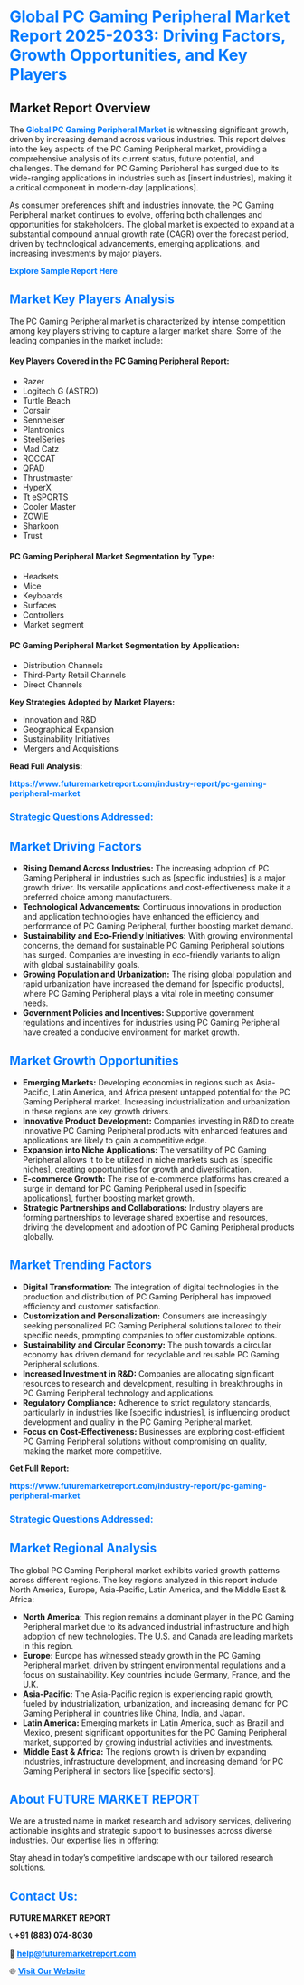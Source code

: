 <h1 style="color: #007BFF;">Global PC Gaming Peripheral Market Report 2025-2033: Driving Factors, Growth Opportunities, and Key Players</h1>

<section id="overview">
<h2>Market Report Overview</h2>
<p>The <a href="https://www.futuremarketreport.com/industry-report/pc-gaming-peripheral-market" style="color: #007BFF; text-decoration: none;"><strong>Global PC Gaming Peripheral Market</strong></a> is witnessing significant growth, driven by increasing demand across various industries. This report delves into the key aspects of the PC Gaming Peripheral market, providing a comprehensive analysis of its current status, future potential, and challenges. The demand for PC Gaming Peripheral has surged due to its wide-ranging applications in industries such as [insert industries], making it a critical component in modern-day [applications].</p>
<p>As consumer preferences shift and industries innovate, the PC Gaming Peripheral market continues to evolve, offering both challenges and opportunities for stakeholders. The global market is expected to expand at a substantial compound annual growth rate (CAGR) over the forecast period, driven by technological advancements, emerging applications, and increasing investments by major players.</p>
</section>

<section id="overview">
<p><a href="https://www.futuremarketreport.com/request-sample/reportId=102352" style="color: #007BFF; text-decoration: none;"><strong>Explore Sample Report Here</strong></a></p>
</section>

<section id="key-players">
<h2 style="color: #007BFF;">Market Key Players Analysis</h2>
<p>The PC Gaming Peripheral market is characterized by intense competition among key players striving to capture a larger market share. Some of the leading companies in the market include:</p>
<h4>Key Players Covered in the PC Gaming Peripheral Report:</h4>
<ul><li>Razer</li><li>Logitech G (ASTRO)</li><li>Turtle Beach</li><li>Corsair</li><li>Sennheiser</li><li>Plantronics</li><li>SteelSeries</li><li>Mad Catz</li><li>ROCCAT</li><li>QPAD</li><li>Thrustmaster</li><li>HyperX</li><li>Tt eSPORTS</li><li>Cooler Master</li><li>ZOWIE</li><li>Sharkoon</li><li>Trust</li></ul>
<h4>PC Gaming Peripheral Market Segmentation by Type:</h4>
<ul><li>Headsets</li><li>Mice</li><li>Keyboards</li><li>Surfaces</li><li>Controllers</li><li>Market segment</li></ul>

<h4>PC Gaming Peripheral Market Segmentation by Application:</h4>
<ul><li>Distribution Channels</li><li>Third-Party Retail Channels</li><li>Direct Channels</li></ul>
<p><strong>Key Strategies Adopted by Market Players:</strong></p>
<ul>
<li>Innovation and R&D</li>
<li>Geographical Expansion</li>
<li>Sustainability Initiatives</li>
<li>Mergers and Acquisitions</li>
</ul>
</section>

<section>
<p><strong>Read Full Analysis: </strong></p><a href="https://www.futuremarketreport.com/industry-report/pc-gaming-peripheral-market" style="color: #007BFF; text-decoration: none;"><strong>https://www.futuremarketreport.com/industry-report/pc-gaming-peripheral-market</strong></a>
<h3 style="color: #007BFF;">Strategic Questions Addressed:</h3>
</section>

<section id="driving-factors">
<h2 style="color: #007BFF;">Market Driving Factors</h2>
<ul>
<li><strong>Rising Demand Across Industries:</strong> The increasing adoption of PC Gaming Peripheral in industries such as [specific industries] is a major growth driver. Its versatile applications and cost-effectiveness make it a preferred choice among manufacturers.</li>
<li><strong>Technological Advancements:</strong> Continuous innovations in production and application technologies have enhanced the efficiency and performance of PC Gaming Peripheral, further boosting market demand.</li>
<li><strong>Sustainability and Eco-Friendly Initiatives:</strong> With growing environmental concerns, the demand for sustainable PC Gaming Peripheral solutions has surged. Companies are investing in eco-friendly variants to align with global sustainability goals.</li>
<li><strong>Growing Population and Urbanization:</strong> The rising global population and rapid urbanization have increased the demand for [specific products], where PC Gaming Peripheral plays a vital role in meeting consumer needs.</li>
<li><strong>Government Policies and Incentives:</strong> Supportive government regulations and incentives for industries using PC Gaming Peripheral have created a conducive environment for market growth.</li>
</ul>
</section>

<section id="growth-opportunities">
<h2 style="color: #007BFF;">Market Growth Opportunities</h2>
<ul>
<li><strong>Emerging Markets:</strong> Developing economies in regions such as Asia-Pacific, Latin America, and Africa present untapped potential for the PC Gaming Peripheral market. Increasing industrialization and urbanization in these regions are key growth drivers.</li>
<li><strong>Innovative Product Development:</strong> Companies investing in R&D to create innovative PC Gaming Peripheral products with enhanced features and applications are likely to gain a competitive edge.</li>
<li><strong>Expansion into Niche Applications:</strong> The versatility of PC Gaming Peripheral allows it to be utilized in niche markets such as [specific niches], creating opportunities for growth and diversification.</li>
<li><strong>E-commerce Growth:</strong> The rise of e-commerce platforms has created a surge in demand for PC Gaming Peripheral used in [specific applications], further boosting market growth.</li>
<li><strong>Strategic Partnerships and Collaborations:</strong> Industry players are forming partnerships to leverage shared expertise and resources, driving the development and adoption of PC Gaming Peripheral products globally.</li>
</ul>
</section>

<section id="trending-factors">
<h2 style="color: #007BFF;">Market Trending Factors</h2>
<ul>
<li><strong>Digital Transformation:</strong> The integration of digital technologies in the production and distribution of PC Gaming Peripheral has improved efficiency and customer satisfaction.</li>
<li><strong>Customization and Personalization:</strong> Consumers are increasingly seeking personalized PC Gaming Peripheral solutions tailored to their specific needs, prompting companies to offer customizable options.</li>
<li><strong>Sustainability and Circular Economy:</strong> The push towards a circular economy has driven demand for recyclable and reusable PC Gaming Peripheral solutions.</li>
<li><strong>Increased Investment in R&D:</strong> Companies are allocating significant resources to research and development, resulting in breakthroughs in PC Gaming Peripheral technology and applications.</li>
<li><strong>Regulatory Compliance:</strong> Adherence to strict regulatory standards, particularly in industries like [specific industries], is influencing product development and quality in the PC Gaming Peripheral market.</li>
<li><strong>Focus on Cost-Effectiveness:</strong> Businesses are exploring cost-efficient PC Gaming Peripheral solutions without compromising on quality, making the market more competitive.</li>
</ul>
</section>

<section>
<p><strong>Get Full Report: </strong></p><a href="https://www.futuremarketreport.com/industry-report/pc-gaming-peripheral-market" style="color: #007BFF; text-decoration: none;"><strong>https://www.futuremarketreport.com/industry-report/pc-gaming-peripheral-market</strong></a>
<h3 style="color: #007BFF;">Strategic Questions Addressed:</h3>
</section>


<section id="regional-analysis">
<h2 style="color: #007BFF;">Market Regional Analysis</h2>
<p>The global PC Gaming Peripheral market exhibits varied growth patterns across different regions. The key regions analyzed in this report include North America, Europe, Asia-Pacific, Latin America, and the Middle East & Africa:</p>
<ul>
<li><strong>North America:</strong> This region remains a dominant player in the PC Gaming Peripheral market due to its advanced industrial infrastructure and high adoption of new technologies. The U.S. and Canada are leading markets in this region.</li>
<li><strong>Europe:</strong> Europe has witnessed steady growth in the PC Gaming Peripheral market, driven by stringent environmental regulations and a focus on sustainability. Key countries include Germany, France, and the U.K.</li>
<li><strong>Asia-Pacific:</strong> The Asia-Pacific region is experiencing rapid growth, fueled by industrialization, urbanization, and increasing demand for PC Gaming Peripheral in countries like China, India, and Japan.</li>
<li><strong>Latin America:</strong> Emerging markets in Latin America, such as Brazil and Mexico, present significant opportunities for the PC Gaming Peripheral market, supported by growing industrial activities and investments.</li>
<li><strong>Middle East & Africa:</strong> The region’s growth is driven by expanding industries, infrastructure development, and increasing demand for PC Gaming Peripheral in sectors like [specific sectors].</li>
</ul>
</section>

<footer>
<h2 style="color: #007BFF;">About FUTURE MARKET REPORT</h2>
<p>We are a trusted name in market research and advisory services, delivering actionable insights and strategic support to businesses across diverse industries. Our expertise lies in offering:</p>

<p>Stay ahead in today’s competitive landscape with our tailored research solutions.</p>

<h2 style="color: #007BFF;">Contact Us:</h2>
<p><strong>FUTURE MARKET REPORT</strong></p>
<p>📞 <strong>+91 (883) 074-8030</strong></p>
<p>📧 <strong><a href="mailto:help@futuremarketreport.com" style="color: #007BFF;">help@futuremarketreport.com</a></strong></p>
<p>🌐 <strong><a href="https://www.futuremarketreport.com/" style="color: #007BFF;">Visit Our Website</a></strong></p>
</footer>